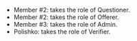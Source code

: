 -	Member #2: takes the role of Questioner.
-	Member #2: takes the role of Offerer.
-	Member #3: takes the role of Admin.
-	Polishko: takes the role of Verifier.
